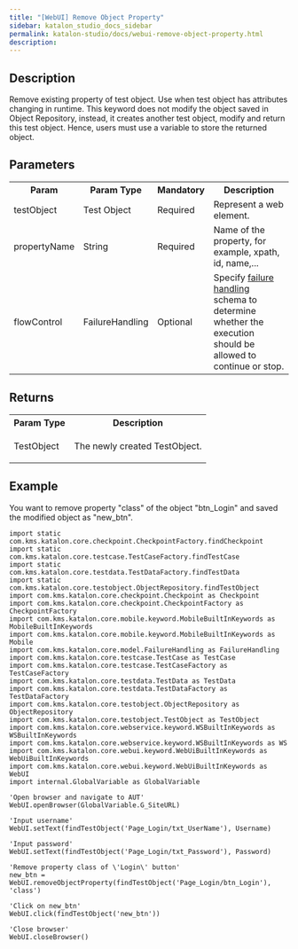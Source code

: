 ```yaml
---
title: "[WebUI] Remove Object Property" 
sidebar: katalon_studio_docs_sidebar
permalink: katalon-studio/docs/webui-remove-object-property.html 
description: 
---
```

Description  
-------------

Remove existing property of test object. Use when test object has attributes changing in runtime. This keyword does not modify the object saved in Object Repository, instead, it creates another test object, modify and return this test object. Hence, users must use a variable to store the returned object.

Parameters  
------------

<table class="" style="table-layout: fixed;"><colgroup class="" style=""><col style="" class=""><col style="" class=""><col style="" class=""><col style="" class=""></colgroup><tbody class="" style=""><tr class="" style=""><th class="" style="">Param</th><th class="" style="">Param Type</th><th class="" colspan="1" style="">Mandatory</th><th class="" colspan="1" style="">Description</th></tr><tr class="" style=""><td class="" colspan="1" style=""><span style="" class="">testObject</span></td><td class="" colspan="1" style=""><span style="" class="">Test Object</span></td><td class="" colspan="1" style=""><span style="" class="">Required</span></td><td class="" colspan="1" style=""><span style="" class="">Represent a web element.</span></td></tr><tr class="" style=""><td class="" colspan="1" style=""><span style="" class="">propertyName</span></td><td class="" colspan="1" style=""><span style="" class="">String</span></td><td class="" colspan="1" style=""><span style="" class="">Required</span></td><td class="" colspan="1" style=""><span style="" class="">Name of the property, for example, xpath, id, name,...</span></td></tr><tr class="" style=""><td class="" style=""><span style="" class="">flowControl</span></td><td class="" style=""><span style="" class="">FailureHandling</span></td><td class="" colspan="1" style=""><span style="" class="">Optional</span></td><td class="" colspan="1" style=""><span style="" class="">Spec</span><span class="" style="">ify </span><a href="https://docs.katalon.com/x/qAAM" rel="nofollow" class="" style="">failure handling</a><span class="" style=""> schema to determine whether the execution should be allowed to continue or stop.</span></td></tr></tbody></table>

Returns
-------

<table class="" style="table-layout: fixed;"><colgroup class="" style=""><col style="" class=""><col style="" class=""></colgroup><tbody class="" style=""><tr class="" style=""><th class="" style="">Param Type</th><th class="" style="">Description</th></tr><tr class="" style=""><td class="" style=""><span style="" class="">TestObject</span></td><td class="" style=""><p class="" style=""><span style="" class="">The newly created TestObject.</span></p></td></tr></tbody></table>

Example 
--------

You want to remove property "class" of the object "btn\_Login" and saved the modified object as "new\_btn".

```
import static com.kms.katalon.core.checkpoint.CheckpointFactory.findCheckpoint
import static com.kms.katalon.core.testcase.TestCaseFactory.findTestCase
import static com.kms.katalon.core.testdata.TestDataFactory.findTestData
import static com.kms.katalon.core.testobject.ObjectRepository.findTestObject
import com.kms.katalon.core.checkpoint.Checkpoint as Checkpoint
import com.kms.katalon.core.checkpoint.CheckpointFactory as CheckpointFactory
import com.kms.katalon.core.mobile.keyword.MobileBuiltInKeywords as MobileBuiltInKeywords
import com.kms.katalon.core.mobile.keyword.MobileBuiltInKeywords as Mobile
import com.kms.katalon.core.model.FailureHandling as FailureHandling
import com.kms.katalon.core.testcase.TestCase as TestCase
import com.kms.katalon.core.testcase.TestCaseFactory as TestCaseFactory
import com.kms.katalon.core.testdata.TestData as TestData
import com.kms.katalon.core.testdata.TestDataFactory as TestDataFactory
import com.kms.katalon.core.testobject.ObjectRepository as ObjectRepository
import com.kms.katalon.core.testobject.TestObject as TestObject
import com.kms.katalon.core.webservice.keyword.WSBuiltInKeywords as WSBuiltInKeywords
import com.kms.katalon.core.webservice.keyword.WSBuiltInKeywords as WS
import com.kms.katalon.core.webui.keyword.WebUiBuiltInKeywords as WebUiBuiltInKeywords
import com.kms.katalon.core.webui.keyword.WebUiBuiltInKeywords as WebUI
import internal.GlobalVariable as GlobalVariable

'Open browser and navigate to AUT'
WebUI.openBrowser(GlobalVariable.G_SiteURL)

'Input username'
WebUI.setText(findTestObject('Page_Login/txt_UserName'), Username)

'Input password'
WebUI.setText(findTestObject('Page_Login/txt_Password'), Password)

'Remove property class of \'Login\' button'
new_btn = WebUI.removeObjectProperty(findTestObject('Page_Login/btn_Login'), 'class')
 
'Click on new_btn'
WebUI.click(findTestObject('new_btn'))

'Close browser'
WebUI.closeBrowser()
```